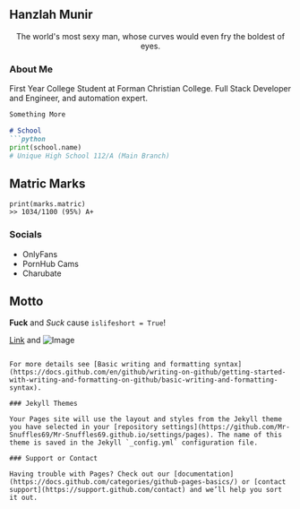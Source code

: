 ## Hanzlah Munir

<center> The world's most sexy man, whose curves would even fry the boldest of eyes. </center>


### About Me

First Year College Student at Forman Christian College. Full Stack Developer and Engineer, and automation expert.

```markdown
Something More

# School
```python
print(school.name)
# Unique High School 112/A (Main Branch)

```

## Matric Marks
```
print(marks.matric)
>> 1034/1100 (95%) A+
```
### Socials

- OnlyFans
- PornHub Cams
- Charubate

## Motto

**Fuck** and _Suck_ cause `islifeshort = True`!

[Link](url) and ![Image](src)
```

For more details see [Basic writing and formatting syntax](https://docs.github.com/en/github/writing-on-github/getting-started-with-writing-and-formatting-on-github/basic-writing-and-formatting-syntax).

### Jekyll Themes

Your Pages site will use the layout and styles from the Jekyll theme you have selected in your [repository settings](https://github.com/Mr-Snuffles69/Mr-Snuffles69.github.io/settings/pages). The name of this theme is saved in the Jekyll `_config.yml` configuration file.

### Support or Contact

Having trouble with Pages? Check out our [documentation](https://docs.github.com/categories/github-pages-basics/) or [contact support](https://support.github.com/contact) and we’ll help you sort it out.
